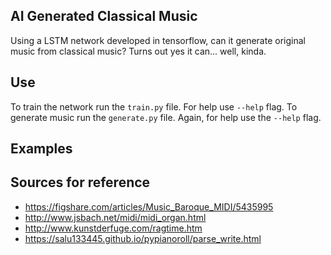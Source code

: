 AI Generated Classical Music
---

Using a LSTM network developed in tensorflow, can it generate original music from classical music? Turns out yes it can... well, kinda.


Use
---
To train the network run the `train.py` file. For help use `--help` flag. To generate music run the `generate.py` file. Again, for help use the `--help` flag.


Examples
---


Sources for reference 
---

- https://figshare.com/articles/Music_Baroque_MIDI/5435995
- http://www.jsbach.net/midi/midi_organ.html
- http://www.kunstderfuge.com/ragtime.htm
- https://salu133445.github.io/pypianoroll/parse_write.html